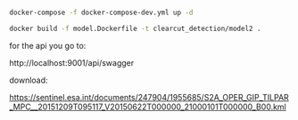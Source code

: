 
```bash

docker-compose -f docker-compose-dev.yml up -d

docker build -f model.Dockerfile -t clearcut_detection/model2 .

```

for the api you go to:

http://localhost:9001/api/swagger


download:

https://sentinel.esa.int/documents/247904/1955685/S2A_OPER_GIP_TILPAR_MPC__20151209T095117_V20150622T000000_21000101T000000_B00.kml

